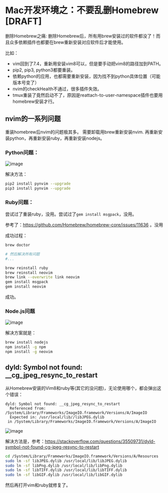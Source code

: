 # Mac开发环境之：不要乱删Homebrew [DRAFT]

删除Homebrew之痛:
删除Homebrew后，所有用brew安装过的软件都没了！而且众多依赖插件也都要在brew重新安装对应软件后才能使用。

比如：
- vim回到了7.4，重新用安装vim8可以，但是要手动把vim8的路径加到PATH。
- pip2, pip3, python3都要重装。
- 依赖python的应用，也都需要重新安装，因为找不到python具体位置（可能版本号变了）
- nvim的checkHealth不通过，很多插件失效。
- tmux重装了竟然启动不了，原因是reattach-to-user-namespace插件也要用homebrew安装才行。

## nvim的一系列问题

重装homebrew后nvim的问题极其多。
需要卸载用brew重新安装nvim. 再重新安装python，再重新安装ruby，再重新安装nodejs。

### Python问题：

![image](https://user-images.githubusercontent.com/14041622/52392795-64936b80-2ade-11e9-983d-4657e01e4353.png)

解决方法：
```sh
pip2 install pynvim --upgrade
pip3 install pynvim --upgrade
```

### Ruby问题：
尝试过了重装ruby，没用。尝试过了`gem install msgpack`，没用。

参考了：https://github.com/Homebrew/homebrew-core/issues/11636 。没用

成功过程：
```sh
brew doctor

# 然后解决所有问题
#...

brew reinstall ruby
brew reinstall neovim
brew link --overwrite link neovim
gem install msgpack
gem install neovim
```
成功。


### Node.js问题
![image](https://user-images.githubusercontent.com/14041622/52392621-abcd2c80-2add-11e9-951e-24afac850b4e.png)

解决方案就是：
```sh
brew install nodejs
npm install -g npm
npm install -g neovim
```



## dyld: Symbol not found: __cg_jpeg_resync_to_restart

从Homebrew安装的Vim8和ruby等(其它的没问题)，无论使用哪个，都会弹出这个错误：
```
dyld: Symbol not found: __cg_jpeg_resync_to_restart
  Referenced from: /System/Library/Frameworks/ImageIO.framework/Versions/A/ImageIO
  Expected in: /usr/local/lib//libJPEG.dylib
 in /System/Library/Frameworks/ImageIO.framework/Versions/A/ImageIO
```

![image](https://user-images.githubusercontent.com/14041622/52397929-33bd3180-2af2-11e9-9554-36bd6806c80a.png)

解决方法是，参考：https://stackoverflow.com/questions/35509731/dyld-symbol-not-found-cg-jpeg-resync-to-restart
```sh
cd /System/Library/Frameworks/ImageIO.framework/Versions/A/Resources
sudo ln -sf libJPEG.dylib /usr/local/lib/libJPEG.dylib
sudo ln -sf libPng.dylib /usr/local/lib/libPng.dylib
sudo ln -sf libTIFF.dylib /usr/local/lib/libTIFF.dylib
sudo ln -sf libGIF.dylib /usr/local/lib/libGIF.dylib
```
然后再打开vim和ruby就修复了。
